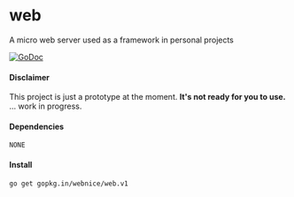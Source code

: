 # web
A micro web server used as a framework in personal projects

[![GoDoc](https://godoc.org/github.com/webnice/web?status.png)](http://godoc.org/github.com/webnice/web)

#### Disclaimer
This project is just a prototype at the moment. **It's not ready for you to use.**
... work in progress.

#### Dependencies

	NONE

#### Install
```bash
go get gopkg.in/webnice/web.v1
```
